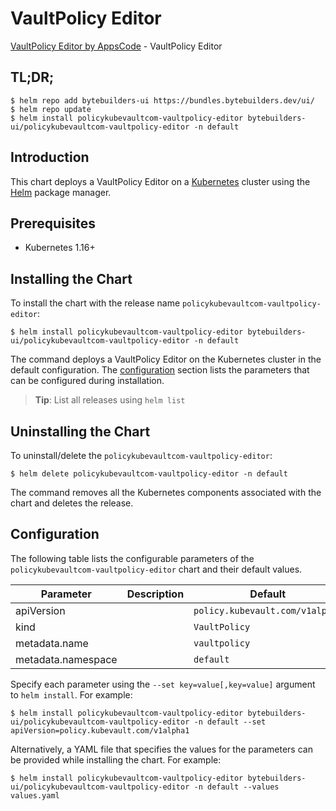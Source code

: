 # VaultPolicy Editor

[VaultPolicy Editor by AppsCode](https://byte.builders) - VaultPolicy Editor

## TL;DR;

```console
$ helm repo add bytebuilders-ui https://bundles.bytebuilders.dev/ui/
$ helm repo update
$ helm install policykubevaultcom-vaultpolicy-editor bytebuilders-ui/policykubevaultcom-vaultpolicy-editor -n default
```

## Introduction

This chart deploys a VaultPolicy Editor on a [Kubernetes](http://kubernetes.io) cluster using the [Helm](https://helm.sh) package manager.

## Prerequisites

- Kubernetes 1.16+

## Installing the Chart

To install the chart with the release name `policykubevaultcom-vaultpolicy-editor`:

```console
$ helm install policykubevaultcom-vaultpolicy-editor bytebuilders-ui/policykubevaultcom-vaultpolicy-editor -n default
```

The command deploys a VaultPolicy Editor on the Kubernetes cluster in the default configuration. The [configuration](#configuration) section lists the parameters that can be configured during installation.

> **Tip**: List all releases using `helm list`

## Uninstalling the Chart

To uninstall/delete the `policykubevaultcom-vaultpolicy-editor`:

```console
$ helm delete policykubevaultcom-vaultpolicy-editor -n default
```

The command removes all the Kubernetes components associated with the chart and deletes the release.

## Configuration

The following table lists the configurable parameters of the `policykubevaultcom-vaultpolicy-editor` chart and their default values.

|     Parameter      | Description |             Default             |
|--------------------|-------------|---------------------------------|
| apiVersion         |             | `policy.kubevault.com/v1alpha1` |
| kind               |             | `VaultPolicy`                   |
| metadata.name      |             | `vaultpolicy`                   |
| metadata.namespace |             | `default`                       |


Specify each parameter using the `--set key=value[,key=value]` argument to `helm install`. For example:

```console
$ helm install policykubevaultcom-vaultpolicy-editor bytebuilders-ui/policykubevaultcom-vaultpolicy-editor -n default --set apiVersion=policy.kubevault.com/v1alpha1
```

Alternatively, a YAML file that specifies the values for the parameters can be provided while
installing the chart. For example:

```console
$ helm install policykubevaultcom-vaultpolicy-editor bytebuilders-ui/policykubevaultcom-vaultpolicy-editor -n default --values values.yaml
```
